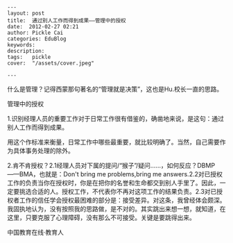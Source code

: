 
    ---
    layout: post  
    title:  通过别人工作而得到成果——管理中的授权  
    date:  2012-02-27 02:21  
    author: Pickle Cai  
    categories: EduBlog  
    keywords: 
    description:   
    tags:	pickle   
    cover:  "/assets/cover.jpeg"  

    ---  
    
什么是管理？记得西蒙那句著名的“管理就是决策”，这也是Hu.校长一直的思路。

管理中的授权

1.识别经理人员的重要工作对于日常工作很有借鉴的，确凿地来说，是这句：通过别人工作而得到成果。

用这个作标准来衡量，日常工作中哪些最重要，就比较明确了。当然，自己需要作为具体事务处理的除外。

2.肯不肯授权？2.1经理人员对下属的提问/“猴子”/疑问……，如何反应？DBMP——BMA，也就是：Don't bring me problems,bring me answers.2.2对已授权工作的负责当你在授权时，你是在把你的名誉和生命都交到别人手里了。因此，一定要挑选合适的人。授权工作，不代表你不再对这项工作的结果负责。2.3对已授权者工作的信任学会授权最困难的部分是：接受差异。对这条，我曾经体会颇深。我固执地认为，没有按照我的思路做，是不对的。其实跳出来想一想，就知道，在这里，只要克服了心理障碍，没有那么不可接受。关键是要跳得出来。

						

		    
 中国教育在线·教育人

